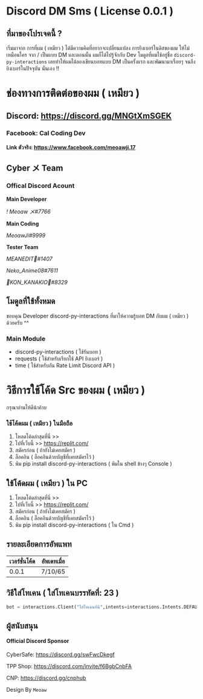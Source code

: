 # Discord DM Sms ( License 0.0.1 )

## ที่มาของโปรเจคนี้ ?
เริ่มมาจาก การที่ผม ( เหมียว ) ได้มีความคิดที่อยากจะเปลี่ยนแปลง
การยิงเบอร์ในดิสของผม ให้ไม่เหมือนใคร จาก / เป็นแบบ DM
และตอนนั้น ผมก็ได้ไปรู้จักกับ Dev โมดูลที่ผมใช้อยู่ชื่อ `discord-py-interactions`
เลยทำให้ผมได้ลองเขียนบอทแบบ DM เป็นครั้งแรก และพัฒนามาเรื่อยๆ จนถึง ยิงเบอร์ในปัจจุบัน นั่นเอง !!

# ช่องทางการติดต่อของผม ( เหมียว )
## Discord: https://discord.gg/MNGtXmSGEK
### Facebook: Cal Coding Dev 
#### Link ตัวจริง: https://www.facebook.com/meoawji.17

## Cyber メ Team

### Offical Discord Acount

**Main Developer**  

*! Meoaw メ#7766*

**Main Coding**

*MeoawJi#9999*

**Tester Team**

*MEANEDIT🌈#1407*

*Neko_Anime08#7611*

*👑KON_KANAKIO👑#8329*


## โมดูลที่ใช้ทั้งหมด
ขอบคุณ Developer discord-py-interactions ที่มาให้ความรู้บอท DM กับผม ( เหมียว ) ด้วยครับ ^^

### Main Module

* discord-py-interactions ( ใช้รันบอท )
* requests ( ใช้สำหรับเรียกใช้ API ยิงเบอร์ )
* time ( ใช้สำหรับกัน Rate Limit Discord API )

# วิธีการใช้โค้ด Src ของผม ( เหมียว )
กรุณาอ่านให้ดีน้าค้าบ

### ใช้โค้ดผม ( เหมียว ) ในมือถือ
1. โหลดโค้ดล่าสุดที่นี่ >> 
2. ไปที่เว็บนี้ >> https://replit.com/
  2. สมัครก่อน ( ถ้ายังไม่เคยสมัคร )
  2. ล็อคอิน ( ล็อคอินด้วยบัญชีที่เคยสมัครไว้ )
3. พิม pip install discord-py-interactions ( พิมใน shell ข้างๆ Console )

## ใช้โค้ดผม ( เหมียว ) ใน PC
1. โหลดโค้ดล่าสุดที่นี่ >> 
2. ไปที่เว็บนี้ >> https://replit.com/
  2. สมัครก่อน ( ถ้ายังไม่เคยสมัคร )
  2. ล็อคอิน ( ล็อคอินด้วยบัญชีที่เคยสมัครไว้ )
3. พิม pip install discord-py-interactions ( ใน Cmd )

## รายละเอียดการอัพแพท

|   เวอร์ชั่นโค้ด   |   อัพเดทเมื่อ    |
| ------------- |:-------------:|
| 0.0.1         |   7/10/65     |

## วิธีใส่โทเคน ( ใส่โทเคนบรรทัดที่: 23 )

```py
bot = interactions.Client("ใส่โทเคนที่นี่",intents=interactions.Intents.DEFAULT | interactions.Intents.GUILD_MESSAGES)
```

## ผู้สนับสนุน

#### Official Discord Sponsor

CyberSafe: https://discord.gg/swFwcDkegf

TPP Shop: https://discord.com/invite/f6BgbCnbFA

CNP: https://discord.gg/cnphub



Design By `Meoaw`
